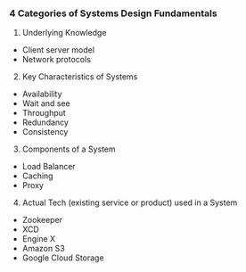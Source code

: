 ### 4 Categories of Systems Design Fundamentals

1. Underlying Knowledge
- Client server model
- Network protocols
2. Key Characteristics of Systems
- Availability
- Wait and see
- Throughput
- Redundancy
- Consistency
3. Components of a System
- Load Balancer
- Caching
- Proxy
4. Actual Tech (existing service or product) used in a System
- Zookeeper
- XCD
- Engine X
- Amazon S3
- Google Cloud Storage